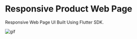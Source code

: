# Responsive Product Web Page

Responsive Web Page UI Built Using Flutter SDK.

![gif](https://user-images.githubusercontent.com/108914401/227569700-e1be4509-82aa-40bd-b5ce-ddae7b4e2ac4.gif)
